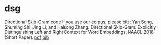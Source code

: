# dsg
Directional Skip-Gram code
If you use our corpus, please cite: Yan Song, Shuming Shi, Jing Li, and Haisong Zhang. Directional Skip-Gram: Explicitly Distinguishing Left and Right Context for Word Embeddings. NAACL 2018 (Short Paper). [pdf](http://aclweb.org/anthology/N18-2028) [bib](https://aclanthology.coli.uni-saarland.de/papers/N18-2028/n18-2028.bib)
